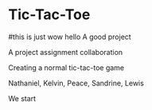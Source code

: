 # Tic-Tac-Toe


#this is just wow
hello A good project

A project assignment collaboration

Creating a normal tic-tac-toe game

Nathaniel, Kelvin, Peace, Sandrine, Lewis

We start
